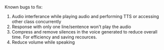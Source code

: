 Known bugs to fix:
1. Audio interferance while playing audio and performing TTS or accessing other class concurrently
2. Response with only one line/sentence won't play the audio
3. Compress and remove silences in the voice generated to reduce overall time. For efficiency and saving recources.
4. Reduce volume while speaking
